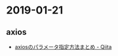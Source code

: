 # 2019-01-21

## axios

- [axiosのパラメータ指定方法まとめ - Qiita](https://qiita.com/taroc/items/f22f7dd5d6d5443c72a4)

